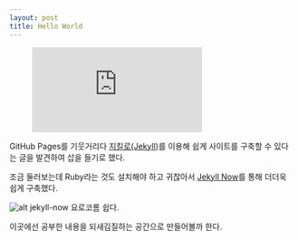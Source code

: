 ```yaml
---
layout: post
title: Hello World
---
```


<figure class="video">
  <iframe src="https://www.youtube.com/embed/VQtonf1fv_s?rel=0&amp;showinfo=0" frameborder="0" allowfullscreen="true"></iframe>
</figure>

GitHub Pages를 기웃거리다 <a href="https://jekyllrb.com/" target="_blank">지킬로(Jekyll)</a>를 이용해 쉽게 사이트를 구축할 수 있다는 글을 발견하여 삽을 들기로 했다.

조금 둘러보는데 Ruby라는 것도 설치해야 하고 귀찮아서 <a href="https://github.com/barryclark/jekyll-now" target="_blank">Jekyll Now</a>를 통해 더더욱 쉽게 구축했다.

![alt jekyll-now](https://raw.githubusercontent.com/barryclark/jekyll-now/master/images/step1.gif)
요로코롬 쉽다.

이곳에선 공부한 내용을 되새김질하는 공간으로 만들어볼까 한다.